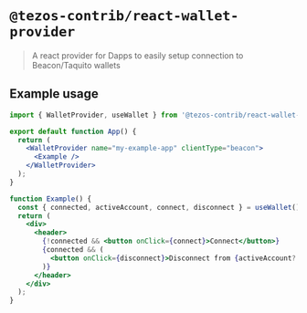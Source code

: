 # `@tezos-contrib/react-wallet-provider`

> A react provider for Dapps to easily setup connection to Beacon/Taquito wallets

## Example usage

```jsx
import { WalletProvider, useWallet } from '@tezos-contrib/react-wallet-provider';

export default function App() {
  return (
    <WalletProvider name="my-example-app" clientType="beacon">
      <Example />
    </WalletProvider>
  );
}

function Example() {
  const { connected, activeAccount, connect, disconnect } = useWallet();
  return (
    <div>
      <header>
        {!connected && <button onClick={connect}>Connect</button>}
        {connected && (
          <button onClick={disconnect}>Disconnect from {activeAccount?.address}</button>
        )}
      </header>
    </div>
  );
}
```
